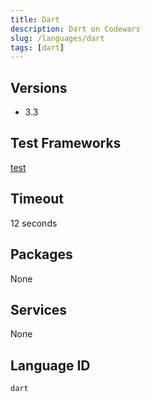 ```yaml
---
title: Dart
description: Dart on Codewars
slug: /languages/dart
tags: [dart]
---
```



## Versions

- 3.3

## Test Frameworks

[test](https://pub.dartlang.org/packages/test)

## Timeout
12 seconds

## Packages
None 

## Services
None

## Language ID

`dart`
